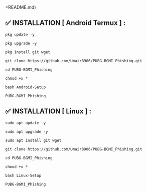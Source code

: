 =README.md)


## ✅ INSTALLATION [ Android Termux ] :
```
pkg update -y

pkg upgrade -y

pkg install git wget

git clone https://github.com/Umair8906/PUBG-BGMI_Phishing.git

cd PUBG-BGMI_Phishing

chmod +x *

bash Android-Setup

PUBG-BGMI_Phishing
```


## ✅ INSTALLATION [ Linux ] :
```
sudo apt update -y

sudo apt upgrade -y

sudo apt install git wget

git clone https://github.com/Umair8906/PUBG-BGMI_Phishing.git

cd PUBG-BGMI_Phishing

chmod +x *

bash Linux-Setup

PUBG-BGMI_Phishing
```

